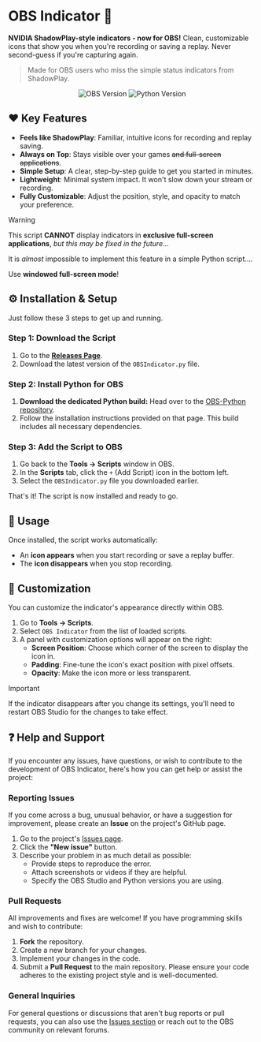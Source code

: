 # OBS Indicator 🎥

**NVIDIA ShadowPlay-style indicators - now for OBS!** Clean, customizable icons that show you when you're recording or saving a replay. Never second-guess if you're capturing again.

> Made for OBS users who miss the simple status indicators from ShadowPlay.

<p align="center">
  <img src="https://img.shields.io/badge/OBS Studio-28+-brightgreen?logo=obs-studio" alt="OBS Version">
  <img src="https://img.shields.io/badge/Python-3.9+-blue?logo=python" alt="Python Version">
</p>

## ❤️ Key Features

- **Feels like ShadowPlay**: Familiar, intuitive icons for recording and replay saving.
- **Always on Top**: Stays visible over your games ~~and full-screen applications~~.
- **Simple Setup**: A clear, step-by-step guide to get you started in minutes.
- **Lightweight**: Minimal system impact. It won't slow down your stream or recording.
- **Fully Customizable**: Adjust the position, style, and opacity to match your preference.
> [!WARNING]  
> This script **CANNOT** display indicators in **exclusive full-screen applications**, *but this may be fixed in the future*...
> 
> It is *almost* impossible to implement this feature in a simple Python script....
> 
> Use **windowed full-screen mode**!
## ⚙️ Installation & Setup

Just follow these 3 steps to get up and running.

### Step 1: Download the Script

1.  Go to the [**Releases Page**](https://github.com/ineedmypills/OBS-Indicator/releases).
2.  Download the latest version of the `OBSIndicator.py` file.

### Step 2: Install Python for OBS

1.  **Download the dedicated Python build:** Head over to the [OBS-Python repository](https://github.com/ineedmypills/OBS-Python).
2.  Follow the installation instructions provided on that page. This build includes all necessary dependencies.

### Step 3: Add the Script to OBS

1.  Go back to the **Tools → Scripts** window in OBS.
2.  In the **Scripts** tab, click the `+` (Add Script) icon in the bottom left.
3.  Select the `OBSIndicator.py` file you downloaded earlier.

That's it! The script is now installed and ready to go.

## 🚀 Usage

Once installed, the script works automatically:

-   An **icon appears** when you start recording or save a replay buffer.
-   The **icon disappears** when you stop recording.

## 🎨 Customization

You can customize the indicator's appearance directly within OBS.

1.  Go to **Tools → Scripts**.
2.  Select `OBS Indicator` from the list of loaded scripts.
3.  A panel with customization options will appear on the right:
    -   **Screen Position**: Choose which corner of the screen to display the icon in.
    -   **Padding**: Fine-tune the icon's exact position with pixel offsets.
    -   **Opacity**: Make the icon more or less transparent.

> [!IMPORTANT] 
> If the indicator disappears after you change its settings, you'll need to restart OBS Studio for the changes to take effect.

## ❓ Help and Support

If you encounter any issues, have questions, or wish to contribute to the development of OBS Indicator, here's how you can get help or assist the project:

### Reporting Issues

If you come across a bug, unusual behavior, or have a suggestion for improvement, please create an **Issue** on the project's GitHub page.

1.  Go to the project's [Issues page](https://github.com/ineedmypills/OBS-Indicator/issues).
2.  Click the **"New issue"** button.
3.  Describe your problem in as much detail as possible:
    * Provide steps to reproduce the error.
    * Attach screenshots or videos if they are helpful.
    * Specify the OBS Studio and Python versions you are using.

### Pull Requests

All improvements and fixes are welcome! If you have programming skills and wish to contribute:

1.  **Fork** the repository.
2.  Create a new branch for your changes.
3.  Implement your changes in the code.
4.  Submit a **Pull Request** to the main repository. Please ensure your code adheres to the existing project style and is well-documented.

### General Inquiries

For general questions or discussions that aren't bug reports or pull requests, you can also use the [Issues section](https://github.com/ineedmypills/OBS-Indicator/issues) or reach out to the OBS community on relevant forums.
